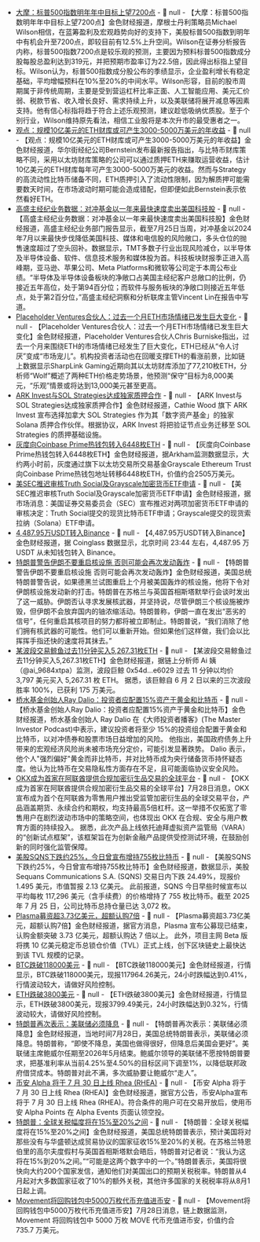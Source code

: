 - [大摩：标普500指数明年年中目标上望7200点]() - 📰 null - 【大摩：标普500指数明年年中目标上望7200点】金色财经报道，摩根士丹利策略员Michael Wilson相信，在蓝筹盈利及宏观趋势向好的支持下，美股标普500指数到明年中有机会升至7200点，即较目前有12.5%上升空间。Wilson在证券分析报告内称，标普500指数7200点是较乐观的预测，主要因为预料标普500指数成分股每股总盈利达到319元，并把预期市盈率订为22.5倍，因此得出标指上望目标。Wilson认为，标普500指数成分股公布的季绩显示，企业盈利增长有稳定基础，平均增幅预料在10%至20%的中间水平。Wilson形容，目前的股市周期属于非传统周期，主要是受到营运杠杆比率正面、人工智能应用、美元汇价弱、税款节省、收入增长良好、需求持续上升，以及美联储将展开减息等因素支持。他有信心标指将趋于符合上述乐观预测，建议趁低吸纳优质股。至于个别行业，Wilson维持原先看法，相信工业股将是本次升市的最受惠者之一。
- [观点：规模10亿美元的ETH财库或可产生3000-5000万美元的年收益](https://www.coindesk.com/markets/2025/07/28/ether-treasuries-target-yield-but-risk-looms-says-wall-street-broker-bernstein) - 📰 null - 【观点：规模10亿美元的ETH财库或可产生3000-5000万美元的年收益】金色财经报道，华尔街经纪公司Bernstein发布最新报告指出，与比特币财库策略不同，采用以太坊财库策略的公司可以通过质押ETH来赚取运营收益，估计10亿美元的ETH财库每年可产生3000-5000万美元的收益。然而与Strategy的高流动性比特币储备不同，ETH质押引入了流动性限制，因为解质押可能需要数天时间，在市场波动时期可能会造成错配，但即便如此Bernstein表示依然看好ETH。
- [高盛主经纪业务数据：对冲基金以一年来最快速度卖出美国科技股](https://flash.jin10.com/detail/20250729003555552800) - 📰 null - 【高盛主经纪业务数据：对冲基金以一年来最快速度卖出美国科技股】金色财经报道，高盛主经纪业务部门报告显示，截至7月25日当周，对冲基金以2024年7月以来最快步伐降低美国科技、媒体和电信股的风险敞口，多头仓位的抛售速度超过了空头回补。数据显示，TMT多数子行业出现风险减仓，以半导体及半导体设备、软件、信息技术服务和媒体股为首。科技板块财报季正进入高峰期，亚马逊、苹果公司、Meta Platforms和微软等公司定于本周公布业绩。“半导体及半导体设备板块的净敞口占美国主经纪客户总敞口的比例，仍接近五年高位，处于第94百分位；而软件与服务板块的净敞口则接近五年低点，处于第2百分位，”高盛主经纪洞察和分析联席主管Vincent Lin在报告中写道。
- [Placeholder Ventures合伙人：过去一个月ETH市场情绪已发生巨大变化](https://www.coindesk.com/markets/2025/07/28/analyst-says-eth-could-hit-usd13k-as-early-as-q4-with-usd8k-as-his-conservative-target) - 📰 null - 【Placeholder Ventures合伙人：过去一个月ETH市场情绪已发生巨大变化】金色财经报道，Placeholder Ventures合伙人Chris Burniske指出，过去一个月来围绕ETH的市场情绪已经发生了巨大变化，ETH已经从“令人讨厌”变成“市场宠儿”。机构投资者活动也在回暖支撑ETH的看涨前景，比如链上数据显示SharpLink Gaming近期向其以太坊财库添加了77,210枚ETH，分析师“Wolf”概述了两种ETH价格走势场景，他预测“保守”目标为8,000美元，“乐观”情景或将达到13,000美元甚至更高。
- [ARK Invest与SOL Strategies达成独家质押合作](https://cointelegraph.com/news/cathie-wood-ark-sol-strategies-staking-services) - 📰 null - 【ARK Invest与SOL Strategies达成独家质押合作】金色财经报道，Cathie Wood 旗下 ARK Invest 宣布选择加拿大 SOL Strategies 作为其「数字资产基金」的独家 Solana 质押合作伙伴。根据协议，ARK Invest 将把验证节点业务迁移至 SOL Strategies 的质押基础设施。
- [灰度向Coinbase Prime热钱包转入6448枚ETH](https://intel.arkm.com/explorer/address/0x60C285B66CAF4C1F863F352a16Ae18b1d51843C9) - 📰 null - 【灰度向Coinbase Prime热钱包转入6448枚ETH】金色财经报道，据Arkham监测数据显示，大约两小时前，灰度通过旗下以太坊交易所交易基金Grayscale Ethereum Trust向Coinbase Prime热钱包地址转移6448枚ETH，价值约合2505万美元。
- [美SEC推迟审核Truth Social及Grayscale加密货币ETF申请](https://x.com/PhoenixNewsIO/status/1949858954563006480) - 📰 null - 【美SEC推迟审核Truth Social及Grayscale加密货币ETF申请】金色财经报道，据市场消息：美国证券交易委员会（SEC）宣布推迟对两项加密货币ETF申请的审核决定：Truth Social提交的现货比特币ETF申请；Grayscale提交的现货索拉纳（Solana）ETF申请。
- [4,487.95万USDT转入Binance](https://www.coinglass.com/) - 📰 null - 【4,487.95万USDT转入Binance】金色财经报道，据 Coinglass 数据显示，北京时间 23:44 左右，4,487.95 万 USDT 从未知钱包转入 Binance。
- [特朗普警告伊朗不要重启核设施 否则可能会再次发动轰炸](https://flash.jin10.com/detail/20250728225010653800) - 📰 null - 【特朗普警告伊朗不要重启核设施 否则可能会再次发动轰炸】金色财经报道，美国总统特朗普警告说，如果德黑兰试图重启上个月被美国轰炸的核设施，他将下令对伊朗核设施发动新的打击。特朗普在苏格兰与英国首相斯塔默举行会谈时发出了这一威胁。伊朗否认寻求发展核武器，并坚持说，尽管伊朗三个核设施被炸毁，但伊朗不会放弃国内的铀浓缩活动。特朗普称，伊朗一直在发出“恶劣的信号”，任何重启其核项目的努力都将被立即制止。特朗普说，“我们消除了他们拥有核武器的可能性。他们可以重新开始。但如果他们这样做，我们会以比挥挥手指还快的速度将其抹去。”
- [某波段交易鲸鱼过去11分钟买入5,267.31枚ETH](https://x.com/ai_9684xtpa/status/1949849595993051364) - 📰 null - 【某波段交易鲸鱼过去11分钟买入5,267.31枚ETH】金色财经报道，据链上分析师 Ai 姨（@ai_9684xtpa）监测，波段巨鲸 0x54d...e6029 过去 11 分钟以均价 3,797 美元买入 5,267.31 枚 ETH。 
据悉，该巨鲸自 6 月 2 日以来的三次波段胜率 100%，已获利 175 万美元。
- [桥水基金创始人Ray Dalio：投资者应配置15%资产于黄金和比特币](https://decrypt.co/332083/billionaire-ray-dalio-urges-investors-to-allocate-15-of-portfolios-to-gold-and-bitcoin) - 📰 null - 【桥水基金创始人Ray Dalio：投资者应配置15%资产于黄金和比特币】金色财经报道，桥水基金创始人 Ray Dalio 在《大师投资者播客》(The Master Investor Podcast)中表示，建议投资者将至少 15%的投资组合配置于黄金和比特币，以对冲债券和股票市场日益增加的风险。 
他指出，美国政府债务上升带来的宏观经济风险尚未被市场充分定价，可能引发显著跌势。 Dalio 表示，他个人"强烈偏好"黄金而非比特币，并对比特币成为央行储备货币持怀疑态度。他认为比特币在交易隐私性方面存在不足，且可能面临协议安全风险。
- [OKX成为首家在阿联酋提供合规加密衍生品交易的全球平台](https://www.coindesk.com/business/2025/07/28/okx-introduces-regulated-crypto-derivatives-for-retail-traders-in-uae) - 📰 null - 【OKX成为首家在阿联酋提供合规加密衍生品交易的全球平台】7月28日消息，OKX 宣布成为首个在阿联酋为零售用户推出受监管加密衍生品的全球交易平台，产品涵盖期货、永续合约和期权，均支持最高5倍杠杆。这一举措不仅拓宽了零售用户在剧烈波动市场中的策略空间，也体现出 OKX 在合规、安全与用户教育方面的持续投入。 
据悉，此次产品上线依托迪拜虚拟资产监管局（VARA）的“创新试点框架”，该框架旨在为创新金融产品提供受控测试环境，在鼓励创新的同时强化监管保障。
- [美股SQNS下跌约25%，今日曾宣布增持755枚比特币]() - 📰 null - 【美股SQNS下跌约25%，今日曾宣布增持755枚比特币】金色财经报道，数据显示，美股 Sequans Communications S.A. (SQNS) 交易日内下跌 24.49%，现报价 1.495 美元，市值暂报 2.13 亿美元。 
此前报道，SQNS 今日早些时候宣布以平均每枚 117,296 美元（含手续费）的价格增持了 755 枚比特币。截至 2025 年 7 月 25 日，公司比特币总持仓量已达 3,072 枚。
- [Plasma募资超3.73亿美元，超额认购7倍](https://x.com/PlasmaFDN/status/1949826471238783140) - 📰 null - 【Plasma募资超3.73亿美元，超额认购7倍】金色财经报道，据官方消息，Plasma 宣布公募现已结束，认购金额突破 3.73 亿美元，超额认购达 7 倍以上。 
此外，项目主网 Beta 版将携 10 亿美元稳定币总锁仓价值（TVL）正式上线，创下区块链史上最快达到该 TVL 规模的记录。
- [BTC跌破118000美元]() - 📰 null - 【BTC跌破118000美元】金色财经报道，行情显示，BTC跌破118000美元，现报117964.26美元，24小时跌幅达到0.41%，行情波动较大，请做好风险控制。
- [ETH跌破3800美元]() - 📰 null - 【ETH跌破3800美元】金色财经报道，行情显示，ETH跌破3800美元，现报3799.49美元，24小时跌幅达到0.32%，行情波动较大，请做好风险控制。
- [特朗普再次表示：美联储必须降息]() - 📰 null - 【特朗普再次表示：美联储必须降息】金色财经报道，当地时间7月28日，美国总统特朗普表示，美联储必须降息。特朗普称，“即使不降息，美国也做得很好，但降息后美国会更好”。美联储主席鲍威尔任期至2026年5月结束。鲍威尔领导的美联储不愿按特朗普要求，把基准利率从当前4.25%至4.50%的目标区间下调至1%，以降低联邦政府借贷成本。特朗普对此不满，多次威胁要让鲍威尔“走人”。
- [币安 Alpha 将于 7 月 30 日上线 Rhea (RHEA)]() - 📰 null - 【币安 Alpha 将于 7 月 30 日上线 Rhea (RHEA)】金色财经报道，据官方公告，币安Alpha宣布将于 7 月 30 日上线 Rhea (RHEA)。符合条件的用户可在交易开放后，使用币安 Alpha Points 在 Alpha Events 页面认领空投。
- [特朗普：全球关税幅度将在15%至20%之间]() - 📰 null - 【特朗普：全球关税幅度将在15%至20%之间】金色财经报道，美国总统特朗普表示，预计美国将对那些没有与华盛顿达成贸易协议的国家征收15%至20%的关税。在苏格兰特恩伯里的高尔夫度假村与英国首相斯塔默会晤后，特朗普对记者说：“我认为这将在15%到20%之间。”“可能是这两个数字中的一个。”特朗普表示，美国将很快向大约200个国家发信，通知他们对美国出口的预期关税税率。特朗普从4月起对大多数国家征收了10%的额外关税，其他许多国家的关税税率将从8月1日起上调。
- [Movement将回购钱包中5000万枚代币充值进币安](https://etherscan.io/tx/0x5797e28e4f111486b62e89a2bba6b8a7e5eb940dc0f0d4239b2713164b90f2d2) - 📰 null - 【Movement将回购钱包中5000万枚代币充值进币安】7月28日消息，链上数据监测，Movement 将回购钱包中 5000 万枚 MOVE 代币充值进币安，价值约合 735.7 万美元。
